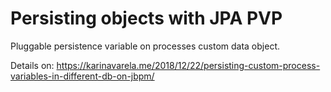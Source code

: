 Persisting objects with JPA PVP
=======================


Pluggable persistence variable on processes custom data object. 

Details on: https://karinavarela.me/2018/12/22/persisting-custom-process-variables-in-different-db-on-jbpm/ 

